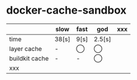 # docker-cache-sandbox

|                | slow  | fast | god    | xxx |
| -------------- | ----- | ---- | ------ | --- |
| time           | 38[s] | 9[s] | 2.5[s] |     |
| layer cache    | -     | ◯    | ◯      |     |
| buildkit cache | -     | -    | ◯      |     |
| xxx            |       |      |        |     |
